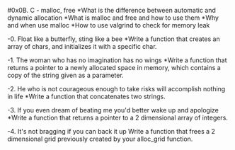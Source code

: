 #0x0B. C - malloc, free
*What is the difference between automatic and dynamic allocation
*What is malloc and free and how to use them
*Why and when use malloc
*How to use valgrind to check for memory leak

-0. Float like a butterfly, sting like a bee
*Write a function that creates an array of chars, and initializes it with a specific char.

-1. The woman who has no imagination has no wings
*Write a function that returns a pointer to a newly allocated space in memory, which contains a copy of the string given as a parameter.

-2. He who is not courageous enough to take risks will accomplish nothing in life
*Write a function that concatenates two strings.

-3. If you even dream of beating me you'd better wake up and apologize
*Write a function that returns a pointer to a 2 dimensional array of integers.

-4. It's not bragging if you can back it up
Write a function that frees a 2 dimensional grid previously created by your alloc_grid function.


